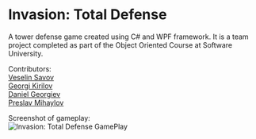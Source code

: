 # Invasion: Total Defense
A tower defense game created using C# and WPF framework.
It is a team project completed as part of the Object Oriented Course at Software University.

Contributors:  
[Veselin Savov](https://github.com/vsavov1)  
[Georgi Kirilov](https://github.com/gkkirilov)  
[Daniel Georgiev](https://github.com/Daniel-Georgiev)  
[Preslav Mihaylov](https://github.com/PreslavMihaylov)  

Screenshot of gameplay:  
![Invasion: Total Defense GamePlay](https://github.com/PreslavMihaylov/Invasion-TotalDefense/ingame-screenshot.png)
